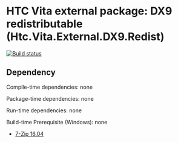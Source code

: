 # HTC Vita external package: DX9 redistributable (Htc.Vita.External.DX9.Redist)

[![Build status](https://ci.appveyor.com/api/projects/status/qj5n515sbew0v8c9/branch/master?svg=true)](https://ci.appveyor.com/project/kenelin/vita-external-dx9-redist/branch/master)

## Dependency

Compile-time dependencies: none

Package-time dependencies: none

Run-time dependencies: none

Build-time Prerequisite (Windows): none

* [7-Zip 16.04](http://www.7-zip.org/)
